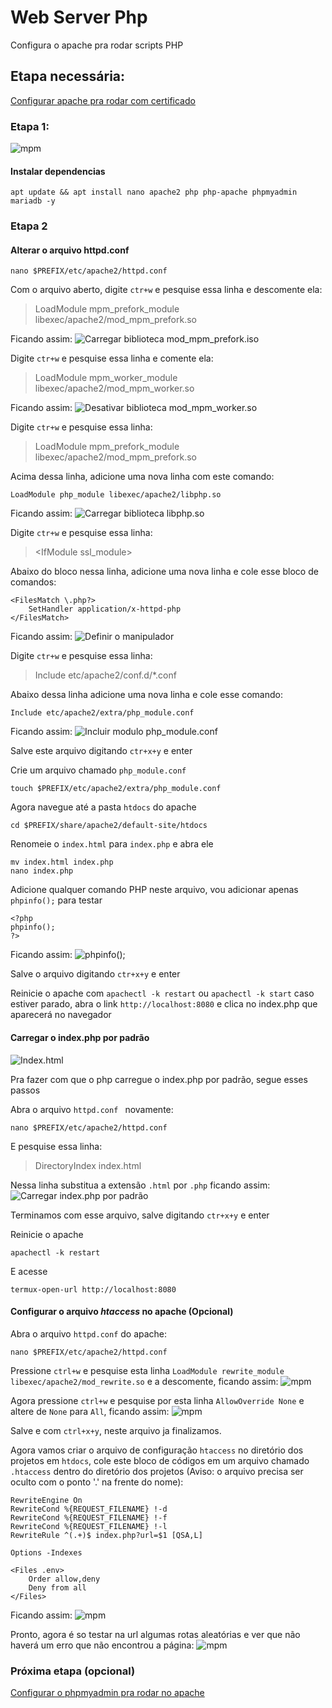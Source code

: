 # Web Server Php
Configura o apache pra rodar scripts PHP

## Etapa necessária:
<a href="https://github.com/Olliv3r/Web-Server">Configurar apache pra rodar com certificado</a>

### Etapa 1:
![mpm](https://github.com/Olliv3r/Web-Server-Php/blob/main/media/php_main.jpg)

#### Instalar dependencias
```
apt update && apt install nano apache2 php php-apache phpmyadmin mariadb -y
```

### Etapa 2
#### Alterar o arquivo  httpd.conf
```
nano $PREFIX/etc/apache2/httpd.conf
```

Com o arquivo aberto, digite `ctr+w` e pesquise essa linha e descomente ela:
> LoadModule mpm_prefork_module libexec/apache2/mod_mpm_prefork.so

Ficando assim:
![Carregar biblioteca mod_mpm_prefork.iso](https://github.com/Olliv3r/Web-Server-Php/blob/main/media/php-mpm_prefork_module.jpg)


Digite `ctr+w` e pesquise essa linha e comente ela:
> LoadModule mpm_worker_module libexec/apache2/mod_mpm_worker.so

Ficando assim:
![Desativar biblioteca mod_mpm_worker.so](https://github.com/Olliv3r/Web-Server-Php/blob/main/media/php-mpm-worker-module.jpg)

Digite `ctr+w` e pesquise essa linha:
> LoadModule mpm_prefork_module libexec/apache2/mod_mpm_prefork.so

Acima dessa linha, adicione uma nova linha com este comando:
```
LoadModule php_module libexec/apache2/libphp.so
```
Ficando assim:
![Carregar biblioteca libphp.so](https://github.com/Olliv3r/Web-Server-Php/blob/main/media/php-php_module.jpg)

Digite `ctr+w` e pesquise essa linha:
> &lt;IfModule ssl_module>

Abaixo do bloco nessa linha, adicione uma nova linha e cole esse bloco de comandos: 
```
<FilesMatch \.php?>
    SetHandler application/x-httpd-php
</FilesMatch>
```

Ficando assim:
![Definir o manipulador](https://github.com/Olliv3r/Web-Server-Php/blob/main/media/php-ifmodule.jpg)

Digite `ctr+w` e pesquise essa linha:
> Include etc/apache2/conf.d/*.conf

Abaixo dessa linha adicione uma nova linha e cole esse comando:
```
Include etc/apache2/extra/php_module.conf
```

Ficando assim:
![Incluir modulo php_module.conf](https://github.com/Olliv3r/Web-Server-Php/blob/main/media/php-php_module.conf.jpg)

Salve este arquivo digitando `ctr+x+y` e enter

Crie um arquivo chamado `php_module.conf`
```
touch $PREFIX/etc/apache2/extra/php_module.conf
```

Agora navegue até a pasta `htdocs` do apache
```
cd $PREFIX/share/apache2/default-site/htdocs
```

Renomeie o `index.html` para `index.php` e abra ele
```
mv index.html index.php
nano index.php
```

Adicione qualquer comando PHP neste arquivo, vou adicionar apenas `phpinfo();` para testar
```
<?php
phpinfo();
?>
```
Ficando assim:
![phpinfo();](https://github.com/Olliv3r/Web-Server-Php/blob/main/media/php-phpinfo().jpg)

Salve o arquivo digitando `ctr+x+y` e enter

Reinicie o apache com `apachectl -k restart` ou `apachectl -k start` caso estiver parado, abra o link `http://localhost:8080` e clica no index.php que aparecerá no navegador

#### Carregar o index.php por padrão
![Index.html](https://github.com/Olliv3r/Web-Server-Php/blob/main/media/php-index.html.jpg)

Pra fazer com que o php carregue o index.php por padrão, segue esses passos

Abra o arquivo `httpd.conf ` novamente:
```
nano $PREFIX/etc/apache2/httpd.conf
```

 E pesquise essa linha:
> DirectoryIndex index.html

Nessa linha substitua a extensão `.html` por `.php` ficando assim:
![Carregar index.php por padrão](https://github.com/Olliv3r/Web-Server-Php/blob/main/media/php-index.php.jpg)

Terminamos com esse arquivo, salve digitando `ctr+x+y` e enter

Reinicie o apache
```
apachectl -k restart
```

E acesse
```
termux-open-url http://localhost:8080
```

#### Configurar o arquivo *htaccess* no apache (Opcional)

Abra o arquivo `httpd.conf` do apache:
```
nano $PREFIX/etc/apache2/httpd.conf
```
Pressione `ctrl+w` e pesquise esta linha `LoadModule rewrite_module libexec/apache2/mod_rewrite.so` e a descomente, ficando assim:
![mpm](https://github.com/Olliv3r/Web-Server-Php/blob/main/media/mod_rewrite.jpg)

Agora pressione `ctrl+w` e pesquise por esta linha `AllowOverride None` e altere de `None` para `All`, ficando assim:
![mpm](https://github.com/Olliv3r/Web-Server-Php/blob/main/media/allowOverRide.jpg)

Salve e com `ctrl+x+y`, neste arquivo ja finalizamos.

Agora vamos criar o arquivo de configuração `htaccess` no diretório dos projetos em `htdocs`, cole este bloco de códigos em um arquivo chamado `.htaccess` dentro do diretório dos projetos (Aviso: o arquivo precisa ser oculto com o ponto '.' na frente do nome):

```
RewriteEngine On
RewriteCond %{REQUEST_FILENAME} !-d
RewriteCond %{REQUEST_FILENAME} !-f
RewriteCond %{REQUEST_FILENAME} !-l
RewriteRule ^(.+)$ index.php?url=$1 [QSA,L]

Options -Indexes

<Files .env>
    Order allow,deny
    Deny from all
</Files>
```

Ficando assim:
![mpm](https://github.com/Olliv3r/Web-Server-Php/blob/main/media/htaccess.jpg)

Pronto, agora é so testar na url algumas rotas aleatórias e ver que não haverá um erro que não encontrou a página:
![mpm](https://github.com/Olliv3r/Web-Server-Php/blob/main/media/route_testing.jpg)

### Próxima etapa (opcional)
<a href="https://github.com/Olliv3r/Web-Server-Mysql">Configurar o phpmyadmin pra rodar no apache</a>
